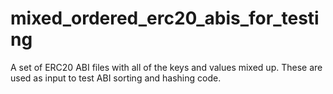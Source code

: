 # mixed_ordered_erc20_abis_for_testing
A set of ERC20 ABI files with all of the keys and values mixed up. These are used as input to test ABI sorting and hashing code.
